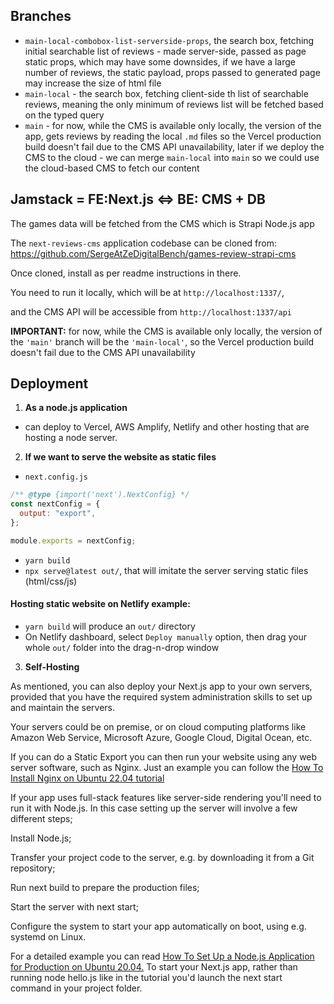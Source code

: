 ## Branches

- `main-local-combobox-list-serverside-props`, the search box, fetching initial searchable list of reviews - made server-side, passed as page static props,
  which may have some downsides, if we have a large number of reviews, the static payload, props passed to generated page may increase the size of html file
- `main-local` - the search box, fetching client-side th list of searchable reviews, meaning the only minimum of reviews list will be fetched based on the typed query
- `main` - for now, while the CMS is available only locally, the version of the app, gets reviews by reading the local `.md` files so the Vercel production build doesn't fail due to the CMS API unavailability, later if we deploy the CMS to the cloud - we can merge `main-local` into `main` so we could use the cloud-based CMS to fetch our content

## Jamstack = FE:Next.js <=> BE: CMS + DB

The games data will be fetched from the CMS which is Strapi Node.js app

The `next-reviews-cms` application codebase can be cloned from: https://github.com/SergeAtZeDigitalBench/games-review-strapi-cms

Once cloned, install as per readme instructions in there.

You need to run it locally, which will be at `http://localhost:1337/`,

and the CMS API will be accessible from `http://localhost:1337/api`

**IMPORTANT:** for now, while the CMS is available only locally, the version of the `'main'` branch will be the `'main-local'`,
so the Vercel production build doesn't fail due to the CMS API unavailability

## Deployment

1. **As a node.js application**

- can deploy to Vercel, AWS Amplify, Netlify and other hosting that are hosting a node server.

2. **If we want to serve the website as static files**

- `next.config.js`

```js
/** @type {import('next').NextConfig} */
const nextConfig = {
  output: "export",
};

module.exports = nextConfig;
```

- `yarn build`
- `npx serve@latest out/`, that will imitate the server serving static files (html/css/js)

#### Hosting static website on Netlify example:

- `yarn build` will produce an `out/` directory
- On Netlify dashboard, select `Deploy manually` option, then drag your whole `out/` folder into the drag-n-drop window

3. **Self-Hosting**

As mentioned, you can also deploy your Next.js app to your own servers, provided that you have the required system administration skills to set up and maintain the servers.

Your servers could be on premise, or on cloud computing platforms like Amazon Web Service, Microsoft Azure, Google Cloud, Digital Ocean, etc.

If you can do a Static Export you can then run your website using any web server software, such as Nginx.
Just an example you can follow the [How To Install Nginx on Ubuntu 22.04 tutorial](https://www.digitalocean.com/community/tutorials/how-to-install-nginx-on-ubuntu-22-04)

If your app uses full-stack features like server-side rendering you'll need to run it with Node.js. In this case setting up the server will involve a few different steps;

Install Node.js;

Transfer your project code to the server, e.g. by downloading it from a Git repository;

Run next build to prepare the production files;

Start the server with next start;

Configure the system to start your app automatically on boot, using e.g. systemd on Linux.

For a detailed example you can read [How To Set Up a Node.js Application for Production on Ubuntu 20.04.](https://www.digitalocean.com/community/tutorials/how-to-set-up-a-node-js-application-for-production-on-ubuntu-20-04) To start your Next.js app, rather than running node hello.js like in the tutorial you'd launch the next start command in your project folder.
